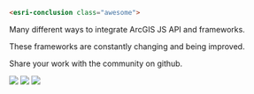 ```html
<esri-conclusion class="awesome">
```
<!-- .element: style="font-size: 1.5em; text-align: center;" -->

Many different ways to integrate ArcGIS JS API and frameworks.

These frameworks are constantly changing and being improved.

Share your work with the community on github.

![](./reveal.js/img/angular_usa.png) <!-- .element: style="height: 250px;" -->
![](./reveal.js/img/angular_map1.png) <!-- .element: style="height: 250px;" -->
![](./reveal.js/img/angular_map2.png) <!-- .element: style="height: 250px;" -->
